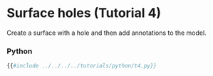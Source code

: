 # Surface holes (Tutorial 4)

Create a surface with a hole and then add annotations to the model.

### Python
```python
{{#include ../../../../tutorials/python/t4.py}}
```
